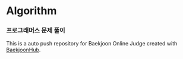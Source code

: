 # Algorithm

### 프로그래머스 문제 풀이
This is a auto push repository for Baekjoon Online Judge created with [BaekjoonHub](https://github.com/BaekjoonHub/BaekjoonHub).
